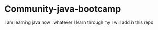 # Community-java-bootcamp
I am learning java now . whatever I learn through my I will add in this repo
